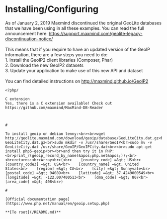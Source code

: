 # Installing/Configuring



As of January 2, 2019 Maxmind discontinued the original GeoLite databases that we have been using in all these examples. You can read the full announcement here: https://support.maxmind.com/geolite-legacy-discontinuation-notice/<br><br>This means that if you require to have an updated version of the GeoIP information, there are a few steps you need to do:<br>1. Install the GeoIP2 client libraries (Composer, Phar)<br>2. Download the new GeoIP2 datasets<br>3. Update your application to make use of this new API and dataset<br><br>You can find detailed instructions on http://maxmind.github.io/GeoIP2

```
<?php/

C extension
Yes, there is a C extension available! Check out https://github.com/maxmind/MaxMind-DB-Reader

```
<?php for more details on how to install and use this extension.?>
```
  

#

To install geoip on debian lenny:<br><br>wget http://geolite.maxmind.com/download/geoip/database/GeoLiteCity.dat.gz<br>gunzip GeoLiteCity.dat.gz<br>sudo mkdir -v /usr/share/GeoIP<br>sudo mv -v GeoLiteCity.dat /usr/share/GeoIP/GeoIPCity.dat<br><br>sudo apt-get install php5-geoip<br><br>and then try it in PHP:<br>print_r(geoip_record_by_name(&apos;php.net&apos;));<br><br>returns:<br>Array<br>(<br>    [country_code] =&gt; US<br>    [country_code3] =&gt; USA<br>    [country_name] =&gt; United States<br>    [region] =&gt; CA<br>    [city] =&gt; Sunnyvale<br>    [postal_code] =&gt; 94089<br>    [latitude] =&gt; 37.4249000549<br>    [longitude] =&gt; -122.007400513<br>    [dma_code] =&gt; 807<br>    [area_code] =&gt; 408<br>)  

#

[Official documentation page](https://www.php.net/manual/en/geoip.setup.php)

**[To root](/README.md)**